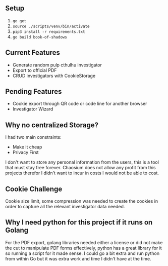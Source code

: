 ## Setup

1. `go get`
2. `source ./scripts/venv/bin/activate`
3. `pip3 install -r requirements.txt`
3. `go build book-of-shadows`

## Current Features

- Generate random pulp cthulhu investigator
- Export to official PDF
- CRUD investigators with CookieStorage

## Pending Features

- Cookie export through QR code or code line for another browser
- Investigator Wizard

## Why no centralized Storage?

I had two main constraints:
- Make it cheap
- Privacy First

I don't want to store any personal information from the users, this is a tool
that must stay free forever. Chaosium does not allow any profit from this projects
therefor I didn't want to incur in costs I would not be able to cost.

## Cookie Challenge

Cookie size limit, some compression was needed to create the cookies in order to capture all
the relevant investigator data needed.


## Why I need python for this project if it runs on Golang

For the PDF export, golang libraries needed either a license or did not make the cut to manipulate
PDF forms effectively, python has a great library for it so running a script for it made sense. 
I could go a bit extra and run python from within Go but it was extra work and time I didn't have at the time.